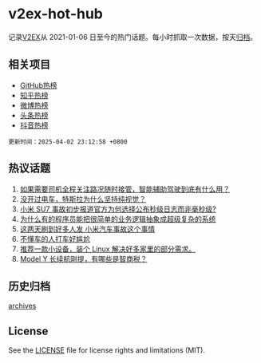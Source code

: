 # v2ex-hot-hub

 记录[V2EX](https://www.v2ex.com/)从 2021-01-06 日至今的热门话题。每小时抓取一次数据，按天[归档](archives)。
 
 ## 相关项目

- [GitHub热榜](https://github.com/lonnyzhang423/github-hot-hub)
- [知乎热榜](https://github.com/lonnyzhang423/zhihu-hot-hub)
- [微博热榜](https://github.com/lonnyzhang423/weibo-hot-hub)
- [头条热榜](https://github.com/lonnyzhang423/toutiao-hot-hub)
- [抖音热榜](https://github.com/lonnyzhang423/douyin-hot-hub)


 `更新时间：2025-04-02 23:12:58 +0800`

## 热议话题

1. [如果需要司机全程关注路况随时接管，智能辅助驾驶到底有什么用？](https://www.v2ex.com/t/1122717)
1. [没开过电车，特斯拉为什么坚持纯视觉？](https://www.v2ex.com/t/1122798)
1. [小米 SU7 事故初步报道官方为何选择公布秒级日志而非毫秒级?](https://www.v2ex.com/t/1122730)
1. [为什么有的程序员能把很简单的业务逻辑抽象成超级复杂的系统](https://www.v2ex.com/t/1122735)
1. [这两天刷到好多人发 小米汽车事故这个事情](https://www.v2ex.com/t/1122711)
1. [不懂车的人打车好尴尬](https://www.v2ex.com/t/1122722)
1. [推荐一款小设备，装个 Linux 解决好多家里的部分需求。](https://www.v2ex.com/t/1122740)
1. [Model Y 长续航刚提，有哪些是智商税？](https://www.v2ex.com/t/1122716)

## 历史归档

[archives](archives)

## License

See the [LICENSE](LICENSE) file for license rights and limitations (MIT).

